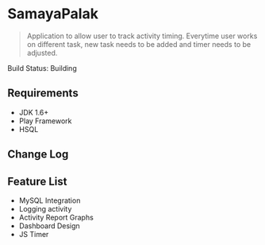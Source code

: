 # SamayaPalak

> Application to allow user to track activity timing. Everytime user works on different task, new task needs to be added and timer needs to be adjusted.

Build Status: Building

## Requirements
* JDK 1.6+
* Play Framework
* HSQL

## Change Log

## Feature List
* MySQL Integration
* Logging activity
* Activity Report Graphs
* Dashboard Design
* JS Timer